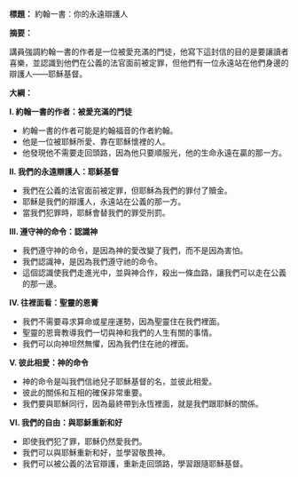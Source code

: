**標題：** 約翰一書：你的永遠辯護人

**摘要：**

講員強調約翰一書的作者是一位被愛充滿的門徒，他寫下這封信的目的是要讓讀者喜樂，並認識到他們在公義的法官面前被定罪，但他們有一位永遠站在他們身邊的辯護人——耶穌基督。

**大綱：**

**I. 約翰一書的作者：被愛充滿的門徒**
* 約翰一書的作者可能是約翰福音的作者約翰。
* 他是一位被耶穌所愛、靠在耶穌懷裡的人。
* 他發現他不需要走回頭路，因為他只要順服光，他的生命永遠在贏的那一方。

**II. 我們的永遠辯護人：耶穌基督**
* 我們在公義的法官面前被定罪，但耶穌為我們的罪付了贖金。
* 耶穌是我們的辯護人，永遠站在公義的那一方。
* 當我們犯罪時，耶穌會替我們的罪受刑罰。

**III. 遵守神的命令：認識神**
* 我們遵守神的命令，是因為神的愛改變了我們，而不是因為害怕。
* 我們認識神，是因為我們遵守祂的命令。
* 這個認識使我們走進光中，並與神合作，殺出一條血路，讓我們可以走在公義的那一邊。

**IV. 往裡面看：聖靈的恩膏**
* 我們不需要尋求算命或星座運勢，因為聖靈住在我們裡面。
* 聖靈的恩膏教導我們一切與神和我們的人生有關的事情。
* 我們可以向神坦然無懼，因為我們住在祂的裡面。

**V. 彼此相愛：神的命令**
* 神的命令是叫我們信祂兒子耶穌基督的名，並彼此相愛。
* 彼此的關係和互相的確保非常重要。
* 我們要與耶穌同行，因為最終帶到永恆裡面，就是我們跟耶穌的關係。

**VI. 我們的自由：與耶穌重新和好**
* 即使我們犯了罪，耶穌仍然愛我們。
* 我們可以與耶穌重新和好，並學習敬畏神。
* 我們可以被公義的法官辯護，重新走回頭路，學習跟隨耶穌基督。
